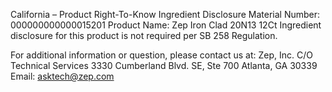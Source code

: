  
 
 
California – Product Right-To-Know Ingredient Disclosure 
Material Number: 000000000000015201 
Product Name: Zep Iron Clad 20N13 12Ct 
Ingredient disclosure for this product is not required per SB 258 Regulation. 
 
For additional information or question, please contact us at: 
Zep, Inc. 
C/O Technical Services 
3330 Cumberland Blvd. SE, Ste 700 
Atlanta, GA 30339 
Email: asktech@zep.com 
 
 
 
 

